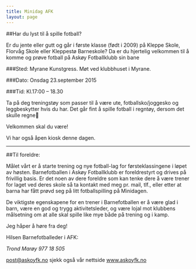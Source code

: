 ```yaml
---
title: Minidag AFK
layout: page
---
```


##Har du lyst til å spille fotball?

Er du jente eller gutt og går i første klasse (født i 2009) på Kleppe Skole, Florvåg Skole eller Kleppestø Barneskole? Da er du hjertelig velkommen til å komme og prøve fotball på Askøy Fotballklubb sin bane

###Sted:	Myrane Kunstgress. Møt ved klubbhuset i Myrane.

###Dato:	Onsdag 23.september 2015

###Tid:	Kl.17:00 – 18.30

Ta på deg treningstøy som passer til å være ute, fotballsko/joggesko og leggbeskytter hvis du har. Det går fint å spille fotball i regntøy, dersom det skulle regne

Velkommen skal du være!

Vi har også åpen kiosk denne dagen.

---

##Til foreldre:

Målet vårt er å starte trening og nye fotball-lag for førsteklassingene i løpet av høsten. Barnefotballen i Askøy Fotballklubb er foreldrestyrt og drives på frivillig basis.
Er det noen av dere foreldre som kan tenke dere å være trener for laget ved deres skole så ta kontakt med meg pr. mail, tlf., eller etter at barna har fått prøvd seg på litt fotballspilling på Minidagen. 

De viktigste egenskapene for en trener i Barnefotballen er å være glad i barn, være en god og trygg aktivitetsleder, og være lojal mot klubbens målsetning om at alle skal spille like mye både på trening og i kamp.  

Jeg håper å høre fra deg!

Hilsen Barnefotballeder i AFK:

*Trond Marøy*
*977 18 505*

post@askoyfk.no sjekk også vår nettside www.askoyfk.no

